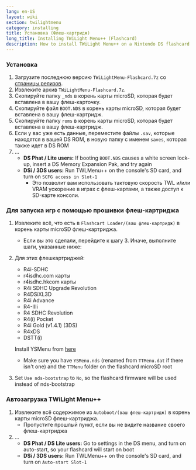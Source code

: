 ```yaml
---
lang: en-US
layout: wiki
section: twilightmenu
category: installing
title: Установка (Флеш-картридж)
long_title: Installing TWiLight Menu++ (Flashcard)
description: How to install TWiLight Menu++ on a Nintendo DS flashcard
---
```


### Установка
1. Загрузите последнюю версию `TWiLightMenu-Flashcard.7z` со [страницы релизов](https://github.com/DS-Homebrew/TWiLightMenu/releases).
1. Извлеките архив `TWiLightMenu-Flashcard.7z`.
1. Скопируйте папку `_nds` в корень карты microSD, которая будет вставлена в вашу флеш-карточку.
1. Скопируйте файл `BOOT.NDS` в корень карты microSD, которая будет вставлена в вашу флеш-картридж.
1. Скопируйте папку `roms` в корень карты microSD, которая будет вставлена в вашу флеш-картридж.
1. Если у вас уже есть данные, переместите файлы `.sav`, которые находятся в вашей DS ROM, в новую папку с именем `saves`, которая также идет в DS ROM
1. ...
   - **DS Phat / Lite users:** If booting `BOOT.NDS` causes a white screen lock-up, insert a DS Memory Expansion Pak, and try again
   - **DSi / 3DS users:** Run TWLMenu++ on the console's SD card, and turn on `SCFG access in Slot-1`
      - Это позволит вам использовать тактовую скорость TWL и/или VRAM ускорение в играх с флеш-картами, а также доступ к SD-карте консоли.

### Для запуска игр с помощью прошивки флеш-картриджа
1. Извлеките всё, что есть в `Flashcart Loader/(ваш флеш-картридж)` в корень карты microSD флеш-картриджа.
   - Если вы это сделали, перейдите к шагу 3. Иначе, выполните шаги, указанные ниже:

1. Для этих флешкартриджей:
   - R4i-SDHC
   - r4isdhc.com карты
   - r4isdhc.hkcom карты
   - R4i SDHC Upgrade Revolution
   - R4DSiXL3D
   - R4i Advance
   - R4-IIIi
   - R4 SDHC Revolution
   - R4(i) Pocket
   - R4i Gold (v1.4.1) (3DS)
   - R4xDS
   - DSTT(i)

   Install YSMenu from [here](https://gbatemp.net/threads/retrogamefan-updates-releases.267243/)
      - Make sure you have `YSMenu.nds` (renamed from `TTMenu.dat` if there isn't one) and the `TTMenu` folder on the flashcard microSD root
1. Set `Use nds-bootstrap` to `No`, so the flashcard firmware will be used instead of nds-bootstrap

### Автозагрузка TWiLight Menu++
1. Извлеките всё содержимое из `Autoboot/(ваш флеш-картридж)` в корень карты microSD флеш-картриджа.
   - Пропустите прошлый пункт, если вы не видите название своего флеш-картриджа
1. ...
   - **DS Phat / DS Lite users:** Go to settings in the DS menu, and turn on auto-start, so your flashcard will start on boot
   - **DSi / 3DS users:** Run TWLMenu++ on the console's SD card, and turn on `Auto-start Slot-1`
